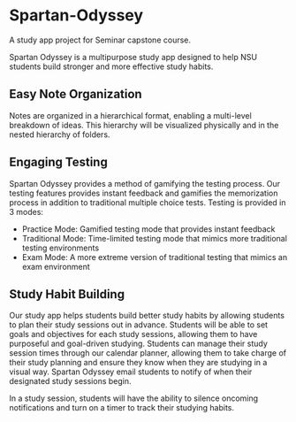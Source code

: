 # Spartan-Odyssey
A study app project for Seminar capstone course. 

Spartan Odyssey is a multipurpose study app designed to help NSU students build stronger and more effective study habits.

## Easy Note Organization
Notes are organized in a hierarchical format, enabling a multi-level breakdown of ideas. This hierarchy will be visualized physically and in the nested hierarchy of folders. 

## Engaging Testing
Spartan Odyssey provides a method of gamifying the testing process. Our testing features provides instant feedback and gamifies the memorization process in addition to traditional multiple choice tests. 
  Testing is provided in 3 modes:
- Practice Mode: Gamified testing mode that provides instant feedback
- Traditional Mode: Time-limited testing mode that mimics more traditional testing environments
- Exam Mode: A more extreme version of traditional testing that mimics an exam environment

## Study Habit Building
Our study app helps students build better study habits by allowing students to plan their study sessions out in advance. 
  Students will be able to set goals and objectives for each study sessions, allowing them to have purposeful and goal-driven studying. 
  Students can manage their study session times through our calendar planner, allowing them to take charge of their study planning and ensure they know when they are studying in a visual way. 
  Spartan Odyssey email students to notify of when their designated study sessions begin.

In a study session, students will have the ability to silence oncoming notifications and turn on a timer to track their studying habits.
